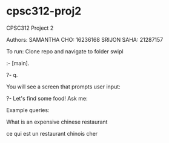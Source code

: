 # cpsc312-proj2
CPSC312 Project 2

Authors:
SAMANTHA CHO: 16236168
SRIJON SAHA: 21287157

To run:
Clone repo and navigate to folder
swipl

:- [main].

?- q.

You will see a screen that prompts user input:

?- Let's find some food! Ask me:

Example queries:

What is an expensive chinese restaurant

ce qui est un restaurant chinois cher

